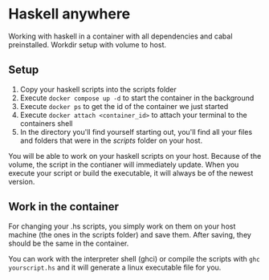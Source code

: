 # Haskell anywhere

Working with haskell in a container with all dependencies and cabal preinstalled. Workdir setup with volume to host.

## Setup

1. Copy your haskell scripts into the scripts folder
2. Execute `docker compose up -d` to start the container in the background
3. Execute `docker ps` to get the id of the container we just started
4. Execute `docker attach <container_id>` to attach your terminal to the containers shell
5. In the directory you'll find yourself starting out, you'll find all your files and folders that were in the _scripts_ folder on your host.

You will be able to work on your haskell scripts on your host. Because of the volume, the script in the contianer will immediately update. When you execute your script or build the executable, it will always be of the newest version.

## Work in the container

For changing your .hs scripts, you simply work on them on your host machine (the ones in the scripts folder) and save them. After saving, they should be the same in the container.

You can work with the interpreter shell (ghci) or compile the scripts with `ghc yourscript.hs` and it will generate a linux executable file for you.

